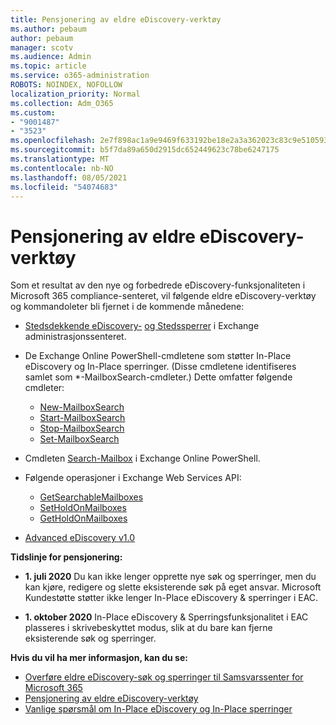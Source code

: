 ```yaml
---
title: Pensjonering av eldre eDiscovery-verktøy
ms.author: pebaum
author: pebaum
manager: scotv
ms.audience: Admin
ms.topic: article
ms.service: o365-administration
ROBOTS: NOINDEX, NOFOLLOW
localization_priority: Normal
ms.collection: Adm_O365
ms.custom:
- "9001487"
- "3523"
ms.openlocfilehash: 2e7f898ac1a9e9469f633192be18e2a3a362023c83c9e510593196b5a4a0daf5
ms.sourcegitcommit: b5f7da89a650d2915dc652449623c78be6247175
ms.translationtype: MT
ms.contentlocale: nb-NO
ms.lasthandoff: 08/05/2021
ms.locfileid: "54074683"
---
```

# <a name="retirement-of-legacy-ediscovery-tools"></a>Pensjonering av eldre eDiscovery-verktøy

Som et resultat av den nye og forbedrede eDiscovery-funksjonaliteten i Microsoft 365 compliance-senteret, vil følgende eldre eDiscovery-verktøy og kommandoleter bli fjernet i de kommende månedene:

- [Stedsdekkende eDiscovery-](https://docs.microsoft.com/exchange/security-and-compliance/in-place-ediscovery/in-place-ediscovery) [og Stedssperrer](https://docs.microsoft.com/exchange/security-and-compliance/create-or-remove-in-place-holds) i Exchange administrasjonssenteret.

- De Exchange Online PowerShell-cmdletene som støtter In-Place eDiscovery og In-Place sperringer. (Disse cmdletene identifiseres samlet som *-MailboxSearch-cmdleter.) Dette omfatter følgende cmdleter:

    - [New-MailboxSearch](https://docs.microsoft.com/powershell/module/exchange/policy-and-compliance-content-search/new-mailboxsearch)
    - [Start-MailboxSearch](https://docs.microsoft.com/powershell/module/exchange/policy-and-compliance-content-search/start-mailboxsearch)
    - [Stop-MailboxSearch](https://docs.microsoft.com/powershell/module/exchange/policy-and-compliance-content-search/stop-mailboxsearch)
    - [Set-MailboxSearch](https://docs.microsoft.com/powershell/module/exchange/policy-and-compliance-content-search/set-mailboxsearch)

- Cmdleten [Search-Mailbox](https://docs.microsoft.com/powershell/module/exchange/mailboxes/search-mailbox?view=exchange-ps) i Exchange Online PowerShell.
- Følgende operasjoner i Exchange Web Services API:
    - [GetSearchableMailboxes](https://docs.microsoft.com/exchange/client-developer/web-service-reference/getsearchablemailboxes-operation)
    - [SetHoldOnMailboxes](https://docs.microsoft.com/exchange/client-developer/web-service-reference/setholdonmailboxes-operation)
    - [GetHoldOnMailboxes](https://docs.microsoft.com/exchange/client-developer/web-service-reference/getholdonmailboxes-operation)

- [Advanced eDiscovery v1.0](https://docs.microsoft.com/microsoft-365/compliance/office-365-advanced-ediscovery)

**Tidslinje for pensjonering:**
- **1. juli 2020** Du kan ikke lenger opprette nye søk og sperringer, men du kan kjøre, redigere og slette eksisterende søk på eget ansvar. Microsoft Kundestøtte støtter ikke lenger In-Place eDiscovery & sperringer i EAC.
    
- **1. oktober 2020** In-Place eDiscovery & Sperringsfunksjonalitet i EAC plasseres i skrivebeskyttet modus, slik at du bare kan fjerne eksisterende søk og sperringer.

**Hvis du vil ha mer informasjon, kan du se:**

 - [Overføre eldre eDiscovery-søk og sperringer til Samsvarssenter for Microsoft 365](https://docs.microsoft.com/microsoft-365/compliance/migrate-legacy-ediscovery-searches-and-holds)
 - [Pensjonering av eldre eDiscovery-verktøy](https://docs.microsoft.com/microsoft-365/compliance/legacy-ediscovery-retirement)
 - [Vanlige spørsmål om In-Place eDiscovery og In-Place sperringer](https://docs.microsoft.com/microsoft-365/compliance/legacy-ediscovery-retirement#faqs-about-in-place-ediscovery-and-in-place-holds)



